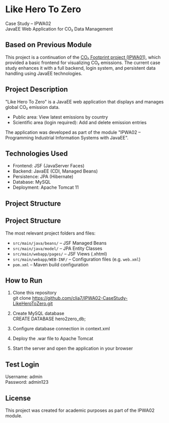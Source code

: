# Like Hero To Zero  
Case Study – IPWA02  
JavaEE Web Application for CO₂ Data Management

## Based on Previous Module  
This project is a continuation of the [CO₂ Footprint project (IPWA01)](https://github.com/clia7/IPWA01-CasyStudy-CO2-Footprint), which provided a basic frontend for visualizing CO₂ emissions. The current case study enhances it with a full backend, login system, and persistent data handling using JavaEE technologies.

## Project Description  
"Like Hero To Zero" is a JavaEE web application that displays and manages global CO₂ emission data.

- Public area: View latest emissions by country  
- Scientific area (login required): Add and delete emission entries

The application was developed as part of the module "IPWA02 – Programming Industrial Information Systems with JavaEE".

## Technologies Used  
- Frontend: JSF (JavaServer Faces)  
- Backend: JavaEE (CDI, Managed Beans)  
- Persistence: JPA (Hibernate)  
- Database: MySQL  
- Deployment: Apache Tomcat 11

## Project Structure

## Project Structure

The most relevant project folders and files:

- `src/main/java/beans/` – JSF Managed Beans  
- `src/main/java/model/` – JPA Entity Classes  
- `src/main/webapp/pages/` – JSF Views (.xhtml)  
- `src/main/webapp/WEB-INF/` – Configuration files (e.g. `web.xml`)  
- `pom.xml` – Maven build configuration

## How to Run

1. Clone this repository  
   git clone https://github.com/clia7/IPWA02-CaseStudy-LikeHeroToZero.git

2. Create MySQL database  
   CREATE DATABASE hero2zero_db;

3. Configure database connection in context.xml

4. Deploy the .war file to Apache Tomcat

5. Start the server and open the application in your browser

## Test Login

Username: admin  
Password: admin123

## License  
This project was created for academic purposes as part of the IPWA02 module.
